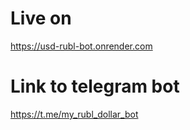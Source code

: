 # Live on
https://usd-rubl-bot.onrender.com

# Link to telegram bot
https://t.me/my_rubl_dollar_bot
